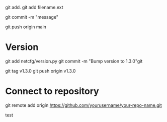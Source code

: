git add.
git add filename.ext

git commit -m "message"

git push origin main



# Version
git add netcfg/version.py
git commit -m "Bump version to 1.3.0"git

git tag v1.3.0
git push origin v1.3.0


# Connect to repository
git remote add origin https://github.com/yourusername/your-repo-name.git

test